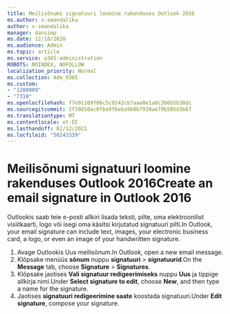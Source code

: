 ```yaml
---
title: Meilisõnumi signatuuri loomine rakenduses Outlook 2016
ms.author: v-smandalika
author: v-smandalika
manager: dansimp
ms.date: 12/18/2020
ms.audience: Admin
ms.topic: article
ms.service: o365-administration
ROBOTS: NOINDEX, NOFOLLOW
localization_priority: Normal
ms.collection: Adm_O365
ms.custom:
- "1200009"
- "7310"
ms.openlocfilehash: f7e91169f06c5c0242cb7aaa0e1a0c266b5b30dc
ms.sourcegitcommit: 2f39850ac0fba9fbeba9b8b7939ae79b505d3b67
ms.translationtype: MT
ms.contentlocale: et-EE
ms.lasthandoff: 02/12/2021
ms.locfileid: "50243339"
---
```

# <a name="create-an-email-signature-in-outlook-2016"></a><span data-ttu-id="b75b5-102">Meilisõnumi signatuuri loomine rakenduses Outlook 2016</span><span class="sxs-lookup"><span data-stu-id="b75b5-102">Create an email signature in Outlook 2016</span></span>

<span data-ttu-id="b75b5-103">Outlookis saab teie e-posti allkiri lisada teksti, pilte, oma elektroonilist visiitkaarti, logo või isegi oma käsitsi kirjutatud signatuuri pilti.</span><span class="sxs-lookup"><span data-stu-id="b75b5-103">In Outlook, your email signature can include text, images, your electronic business card, a logo, or even an image of your handwritten signature.</span></span>

1. <span data-ttu-id="b75b5-104">Avage Outlookis Uus meilisõnum.</span><span class="sxs-lookup"><span data-stu-id="b75b5-104">In Outlook, open a new email message.</span></span>
2. <span data-ttu-id="b75b5-105">Klõpsake menüüs **sõnum** nuppu **signatuuri**  >  **signatuurid**.</span><span class="sxs-lookup"><span data-stu-id="b75b5-105">On the **Message** tab, choose **Signature** > **Signatures**.</span></span>
3. <span data-ttu-id="b75b5-106">Klõpsake jaotises **Vali signatuur redigeerimiseks** nuppu **Uus** ja tippige allkirja nimi.</span><span class="sxs-lookup"><span data-stu-id="b75b5-106">Under **Select signature to edit**, choose **New**, and then type a name for the signature.</span></span>
4. <span data-ttu-id="b75b5-107">Jaotises **signatuuri redigeerimine saate** koostada signatuuri.</span><span class="sxs-lookup"><span data-stu-id="b75b5-107">Under **Edit signature**, compose your signature.</span></span>
